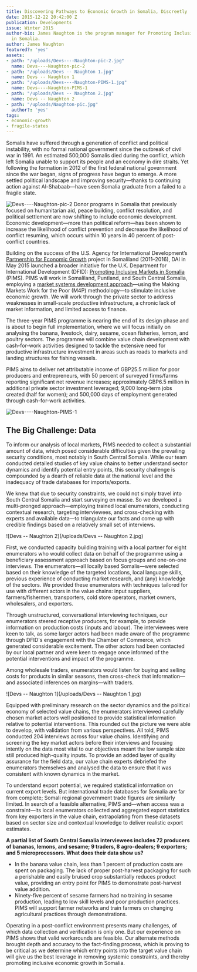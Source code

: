 ```yaml
---
title: Discovering Pathways to Economic Growth in Somalia, Discreetly
date: 2015-12-22 20:42:00 Z
publication: Developments
issue: Winter 2015
author-bio: James Naughton is the program manager for Promoting Inclusive Markets
  in Somalia.
author: James Naughton
featured?: 'yes'
assets:
- path: "/uploads/Devs----Naughton-pic-2.jpg"
  name: Devs----Naughton-pic-2
- path: "/uploads/Devs -- Naughton 1.jpg"
  name: Devs -- Naughton 1
- path: "/uploads/Devs----Naughton-PIMS-1.jpg"
  name: Devs----Naughton-PIMS-1
- path: "/uploads/Devs -- Naughton 2.jpg"
  name: Devs -- Naughton 2
- path: "/uploads/Naughton-pic.jpg"
  author?: 'yes'
tags:
- economic-growth
- fragile-states
---
```


Somalis have suffered through a generation of conflict and political instability, with no formal national government since the outbreak of civil war in 1991. An estimated 500,000 Somalis died during the conflict, which left Somalia unable to support its people and an economy in dire straits. Yet following the formation in 2012 of the first federal national government since the war began, signs of progress have begun to emerge. A more settled political landscape and improving security—thanks to continuing action against Al-Shabaab—have seen Somalia graduate from a failed to a fragile state.



![Devs----Naughton-pic-2](/uploads/Devs----Naughton-pic-2.jpg) 
Donor programs in Somalia that previously focused on humanitarian aid, peace building, conflict resolution, and political settlement are now shifting to include economic development. Economic development—more than political reform—has been shown to increase the likelihood of conflict prevention and decrease the likelihood of conflict resuming, which occurs within 10 years in 40 percent of post-conflict countries.

Building on the success of the U.S. Agency for International Development’s [Partnership for Economic Growth](http://dai.com/our-work/projects/somalia%E2%80%94partnership-economic-growth) project in Somaliland (2011–2016), DAI in May 2015 launched a broader initiative for the U.K. Department for International Development (DFID): [Promoting Inclusive Markets in Somalia](http://dai.com/our-work/projects/somalia%E2%80%94promoting-inclusive-markets-somalia) (PIMS). PIMS will work in Somaliland, Puntland, and South Central Somalia, employing a [market systems development approach](http://dai-global-developments.com/articles/market-systems-development-a-primer-on-pro-poor-programming/)—using the Making Markets Work for the Poor (M4P) methodology—to stimulate inclusive economic growth. We will work through the private sector to address weaknesses in small-scale productive infrastructure, a chronic lack of market information, and limited access to finance.

The three-year PIMS programme is nearing the end of its design phase and is about to begin full implementation, where we will focus initially on analysing the banana, livestock, dairy, sesame, ocean fisheries, lemon, and poultry sectors. The programme will combine value chain development with cash-for-work activities designed to tackle the extensive need for productive infrastructure investment in areas such as roads to markets and landing structures for fishing vessels.

PIMS aims to deliver net attributable income of GBP25.5 million for poor producers and entrepreneurs, with 50 percent of surveyed firms/farms reporting significant net revenue increases; approximately GBP6.5 million in additional private sector investment leveraged; 9,000 long-term jobs created (half for women); and 500,000 days of employment generated through cash-for-work activities.

![Devs----Naughton-PIMS-1](/uploads/Devs----Naughton-PIMS-1.jpg) 

## The Big Challenge: Data 

To inform our analysis of local markets, PIMS needed to collect a substantial amount of data, which posed considerable difficulties given the prevailing security conditions, most notably in South Central Somalia. While our team conducted detailed studies of key value chains to better understand sector dynamics and identify potential entry points, this security challenge is compounded by a dearth of reliable data at the national level and the inadequacy of trade databases for imports/exports.

We knew that due to security constraints, we could not simply travel into South Central Somalia and start surveying en masse. So we developed a multi-pronged approach—employing trained local enumerators, conducting contextual research, targeting interviewees, and cross-checking with experts and available data—to triangulate our facts and come up with credible findings based on a relatively small set of interviews.

![Devs -- Naughton 2](/uploads/Devs -- Naughton 2.jpg) 

First, we conducted capacity building training with a local partner for eight enumerators who would collect data on behalf of the programme using a beneficiary assessment approach based on focus groups and one-on-one interviews. The enumerators—all locally based Somalis—were selected based on their knowledge of the targeted locations, local language skills, previous experience of conducting market research, and (any) knowledge of the sectors. We provided these enumerators with techniques tailored for use with different actors in the value chains: input suppliers, farmers/fishermen, transporters, cold store operators, market owners, wholesalers, and exporters.

Through unstructured, conversational interviewing techniques, our enumerators steered receptive producers, for example, to provide information on production costs (inputs and labour). The interviewees were keen to talk, as some larger actors had been made aware of the programme through DFID's engagement with the Chamber of Commerce, which generated considerable excitement. The other actors had been contacted by our local partner and were keen to engage once informed of the potential interventions and impact of the programme.

Among wholesale traders, enumerators would listen for buying and selling costs for products in similar seasons, then cross-check that information—and associated inferences on margins—with traders.

![Devs -- Naughton 1](/uploads/Devs -- Naughton 1.jpg) 

Equipped with preliminary research on the sector dynamics and the political economy of selected value chains, the enumerators interviewed carefully chosen market actors well positioned to provide statistical information relative to potential interventions. This rounded out the picture we were able to develop, with validation from various perspectives. All told, PIMS conducted 204 interviews across four value chains. Identifying and screening the key market actors before their interviews and focusing intently on the data most vital to our objectives meant the low sample size still produced high-quality inputs. To provide an added layer of quality assurance for the field data, our value chain experts debriefed the enumerators themselves and analysed the data to ensure that it was consistent with known dynamics in the market.

To understand export potential, we required statistical information on current export levels. But international trade databases for Somalia are far from complete; Somali regional government trade figures are similarly limited. In search of a feasible alternative, PIMS and—when access was a constraint—its local enumerators collected and aggregated export statistics from key exporters in the value chain, extrapolating from these datasets based on sector size and contextual knowledge to deliver realistic export estimates.

<aside><p><strong>A partial list of South Central Somalia interviewees includes 72 producers of bananas, lemons, and sesame; 9 traders, 8 agro-dealers; 9 exporters; and 5 microprocessors. What does their data show us?</strong></p>
<ul>
<li>In the banana value chain, less than 1 percent of production costs are spent on packaging. The lack of proper post-harvest packaging for such a perishable and easily bruised crop substantially reduces product value, providing an entry point for PIMS to demonstrate post-harvest value addition.</li>
<li>Ninety-five percent of sesame farmers had no training in sesame production, leading to low skill levels and poor production practices. PIMS will support farmer networks and train farmers on changing agricultural practices through demonstrations.</li>
</ul>
</aside>

Operating in a post-conflict environment presents many challenges, of which data collection and verification is only one. But our experience on PIMS shows that valid workarounds are feasible. Our alternate methods brought depth and accuracy to the fact-finding process, which is proving to be critical as we determine which entry points into the target value chain will give us the best leverage in removing systemic constraints, and thereby promoting inclusive economic growth in Somalia.
